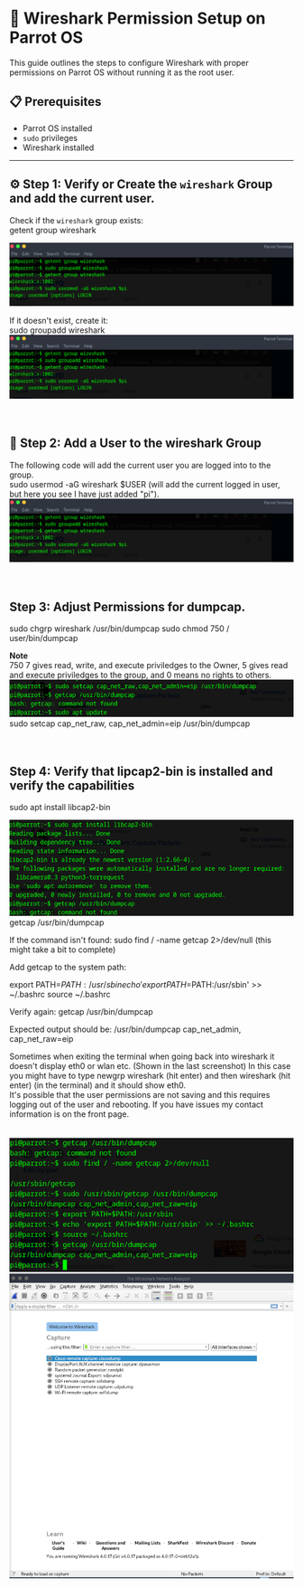 # 🦈 Wireshark Permission Setup on Parrot OS

This guide outlines the steps to configure Wireshark with proper permissions on Parrot OS without running it as the root user.

## 📋 Prerequisites
- Parrot OS installed
- `sudo` privileges
- Wireshark installed

---

## ⚙️ Step 1: Verify or Create the `wireshark` Group and add the current user.
Check if the `wireshark` group exists:<br>
getent group wireshark

![Capture 1](screenshots/Wire_Shark_Permission_Setup/Wireshark%20Permission%20Setup%2001.png)

If it doesn't exist, create it:<br>
sudo groupadd wireshark
![Capture 2](screenshots/Wire_Shark_Permission_Setup/Wireshark%20Permission%20Setup%2001.png)<br><br><br>

## 👤 Step 2: Add a User to the wireshark Group
The following code will add the current user you are logged into to the group.<br>
sudo usermod -aG wireshark $USER  (will add the current logged in user, but here you see I have just added "pi").
![Capture 3](screenshots/Wire_Shark_Permission_Setup/Wireshark%20Permission%20Setup%2001.png)<br><br><br>

## Step 3: Adjust Permissions for dumpcap.
sudo chgrp wireshark /usr/bin/dumpcap
sudo chmod 750 / user/bin/dumpcap<br>

**Note**<br>
750 7 gives read, write, and execute priviledges to the Owner, 5 gives read and execute priviledges to the group, and 0 means no rights to others.
![Capture 3](screenshots/Wire_Shark_Permission_Setup/Wireshark%20Permission%20Setup%2003.png)
sudo setcap cap_net_raw, cap_net_admin=eip /usr/bin/dumpcap
<br><br><br>
## Step 4: Verify that lipcap2-bin is installed and verify the capabilities
sudo apt install libcap2-bin<br>

![Capture 4](screenshots/Wire_Shark_Permission_Setup/Wireshark%20Permission%20Setup%2004.png)<br>
getcap /usr/bin/dumpcap

If the command isn't found:
sudo find / -name getcap 2>/dev/null   (this might take a bit to complete)

Add getcap to the system path:

export PATH=$PATH:/usr/sbin
echo 'export PATH=$PATH:/usr/sbin' >> ~/.bashrc
source ~/.bashrc

Verify again:
getcap /usr/bin/dumpcap

Expected output should be:
/usr/bin/dumpcap cap_net_admin, cap_net_raw=eip

Sometimes when exiting the terminal when going back into wireshark it doesn't display eth0 or wlan etc. (Shown in the last screenshot) In this case you might have to type newgrp wireshark (hit enter) and then wireshark (hit enter) (in the terminal) and it should show eth0.<br>
It's possible that the user permissions are not saving and this requires logging out of the user and rebooting. If you have issues my contact information is on the front page.<br><br><br>
![Capture 5](screenshots/Wire_Shark_Permission_Setup/Wireshark%20Permission%20Setup%2005.png)
![Capture 6](screenshots/Wire_Shark_Permission_Setup/Wireshark%20Permission%20Setup%2006.png)
